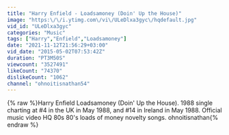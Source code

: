 ```yaml
---
title: "Harry Enfield - Loadsamoney (Doin' Up the House)"
image: "https:\/\/i.ytimg.com\/vi\/ULeDlxa3gyc\/hqdefault.jpg"
vid_id: "ULeDlxa3gyc"
categories: "Music"
tags: ["Harry","Enfield","Loadsamoney"]
date: "2021-11-12T21:56:29+03:00"
vid_date: "2015-05-02T07:53:42Z"
duration: "PT3M50S"
viewcount: "3527491"
likeCount: "74370"
dislikeCount: "1062"
channel: "ohnoitisnathan54"
---
```

{% raw %}Harry Enfield Loadsamoney (Doin' Up the House).  1988 single charting at #4 in the UK in May 1988, and #14 in Ireland in May 1988.  Official music video HQ 80s 80's loads of money novelty songs.  ohnoitisnathan{% endraw %}
